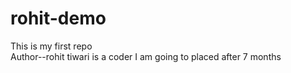 # rohit-demo
This is my first repo
<br>
Author--rohit tiwari is a coder
I am going to placed after 7 months